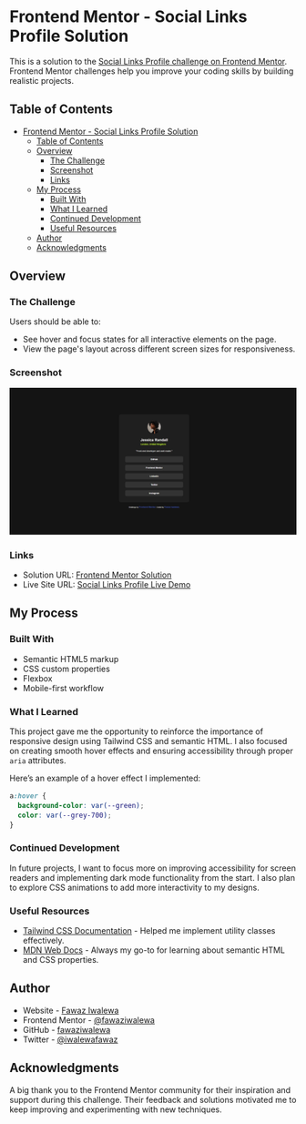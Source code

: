 # Frontend Mentor - Social Links Profile Solution

This is a solution to the [Social Links Profile challenge on Frontend Mentor](https://www.frontendmentor.io/challenges/social-links-profile-UG32l9m6dQ). Frontend Mentor challenges help you improve your coding skills by building realistic projects.

## Table of Contents

- [Frontend Mentor - Social Links Profile Solution](#frontend-mentor---social-links-profile-solution)
  - [Table of Contents](#table-of-contents)
  - [Overview](#overview)
    - [The Challenge](#the-challenge)
    - [Screenshot](#screenshot)
    - [Links](#links)
  - [My Process](#my-process)
    - [Built With](#built-with)
    - [What I Learned](#what-i-learned)
    - [Continued Development](#continued-development)
    - [Useful Resources](#useful-resources)
  - [Author](#author)
  - [Acknowledgments](#acknowledgments)

## Overview

### The Challenge

Users should be able to:

- See hover and focus states for all interactive elements on the page.
- View the page's layout across different screen sizes for responsiveness.

### Screenshot

![Social Links Profile Solution Screenshot](assets/images/screenshot.png)

### Links

- Solution URL: [Frontend Mentor Solution](https://github.com/fawaziwalewa/social-links-profile/)
- Live Site URL: [Social Links Profile Live Demo](https://fawaziwalewa.github.io/social-links-profile/)

## My Process

### Built With

- Semantic HTML5 markup
- CSS custom properties
- Flexbox
- Mobile-first workflow

### What I Learned

This project gave me the opportunity to reinforce the importance of responsive design using Tailwind CSS and semantic HTML. I also focused on creating smooth hover effects and ensuring accessibility through proper `aria` attributes.

Here’s an example of a hover effect I implemented:

```css
a:hover {
  background-color: var(--green);
  color: var(--grey-700);
}
```

### Continued Development

In future projects, I want to focus more on improving accessibility for screen readers and implementing dark mode functionality from the start. I also plan to explore CSS animations to add more interactivity to my designs.

### Useful Resources

- [Tailwind CSS Documentation](https://tailwindcss.com/docs) - Helped me implement utility classes effectively.
- [MDN Web Docs](https://developer.mozilla.org/) - Always my go-to for learning about semantic HTML and CSS properties.

## Author

- Website - [Fawaz Iwalewa](https://iwaola.me)
- Frontend Mentor - [@fawaziwalewa](https://www.frontendmentor.io/profile/fawaziwalewa)
- GitHub - [fawaziwalewa](https://github.com/fawaziwalewa)
- Twitter - [@iwalewafawaz](https://twitter.com/iwalewafawaz)

## Acknowledgments

A big thank you to the Frontend Mentor community for their inspiration and support during this challenge. Their feedback and solutions motivated me to keep improving and experimenting with new techniques.
